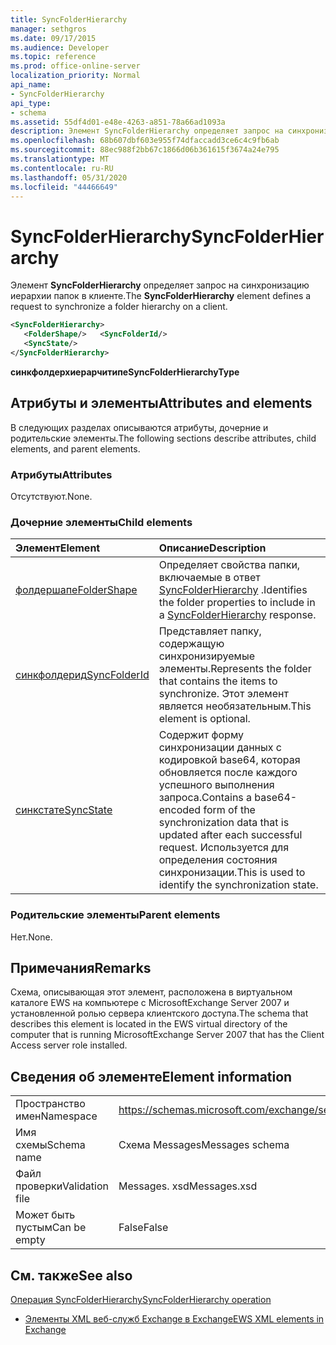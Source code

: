 ```yaml
---
title: SyncFolderHierarchy
manager: sethgros
ms.date: 09/17/2015
ms.audience: Developer
ms.topic: reference
ms.prod: office-online-server
localization_priority: Normal
api_name:
- SyncFolderHierarchy
api_type:
- schema
ms.assetid: 55df4d01-e48e-4263-a851-78a66ad1093a
description: Элемент SyncFolderHierarchy определяет запрос на синхронизацию иерархии папок в клиенте.
ms.openlocfilehash: 68b607dbf603e955f74dfaccadd3ce6c4c9fb6ab
ms.sourcegitcommit: 88ec988f2bb67c1866d06b361615f3674a24e795
ms.translationtype: MT
ms.contentlocale: ru-RU
ms.lasthandoff: 05/31/2020
ms.locfileid: "44466649"
---
```

# <a name="syncfolderhierarchy"></a><span data-ttu-id="bf363-103">SyncFolderHierarchy</span><span class="sxs-lookup"><span data-stu-id="bf363-103">SyncFolderHierarchy</span></span>

<span data-ttu-id="bf363-104">Элемент **SyncFolderHierarchy** определяет запрос на синхронизацию иерархии папок в клиенте.</span><span class="sxs-lookup"><span data-stu-id="bf363-104">The **SyncFolderHierarchy** element defines a request to synchronize a folder hierarchy on a client.</span></span> 
  
```xml
<SyncFolderHierarchy>
   <FolderShape/>   <SyncFolderId/>
   <SyncState/>
</SyncFolderHierarchy>
```

 <span data-ttu-id="bf363-105">**синкфолдерхиерарчитипе**</span><span class="sxs-lookup"><span data-stu-id="bf363-105">**SyncFolderHierarchyType**</span></span>
## <a name="attributes-and-elements"></a><span data-ttu-id="bf363-106">Атрибуты и элементы</span><span class="sxs-lookup"><span data-stu-id="bf363-106">Attributes and elements</span></span>

<span data-ttu-id="bf363-107">В следующих разделах описываются атрибуты, дочерние и родительские элементы.</span><span class="sxs-lookup"><span data-stu-id="bf363-107">The following sections describe attributes, child elements, and parent elements.</span></span>
  
### <a name="attributes"></a><span data-ttu-id="bf363-108">Атрибуты</span><span class="sxs-lookup"><span data-stu-id="bf363-108">Attributes</span></span>

<span data-ttu-id="bf363-109">Отсутствуют.</span><span class="sxs-lookup"><span data-stu-id="bf363-109">None.</span></span>
  
### <a name="child-elements"></a><span data-ttu-id="bf363-110">Дочерние элементы</span><span class="sxs-lookup"><span data-stu-id="bf363-110">Child elements</span></span>

|<span data-ttu-id="bf363-111">**Элемент**</span><span class="sxs-lookup"><span data-stu-id="bf363-111">**Element**</span></span>|<span data-ttu-id="bf363-112">**Описание**</span><span class="sxs-lookup"><span data-stu-id="bf363-112">**Description**</span></span>|
|:-----|:-----|
|[<span data-ttu-id="bf363-113">фолдершапе</span><span class="sxs-lookup"><span data-stu-id="bf363-113">FolderShape</span></span>](foldershape.md) <br/> |<span data-ttu-id="bf363-114">Определяет свойства папки, включаемые в ответ [SyncFolderHierarchy](syncfolderhierarchy.md) .</span><span class="sxs-lookup"><span data-stu-id="bf363-114">Identifies the folder properties to include in a [SyncFolderHierarchy](syncfolderhierarchy.md) response.</span></span>  <br/> |
|[<span data-ttu-id="bf363-115">синкфолдерид</span><span class="sxs-lookup"><span data-stu-id="bf363-115">SyncFolderId</span></span>](syncfolderid.md) <br/> |<span data-ttu-id="bf363-116">Представляет папку, содержащую синхронизируемые элементы.</span><span class="sxs-lookup"><span data-stu-id="bf363-116">Represents the folder that contains the items to synchronize.</span></span> <span data-ttu-id="bf363-117">Этот элемент является необязательным.</span><span class="sxs-lookup"><span data-stu-id="bf363-117">This element is optional.</span></span>  <br/> |
|[<span data-ttu-id="bf363-118">синкстате</span><span class="sxs-lookup"><span data-stu-id="bf363-118">SyncState</span></span>](syncstate-ex15websvcsotherref.md) <br/> |<span data-ttu-id="bf363-119">Содержит форму синхронизации данных с кодировкой base64, которая обновляется после каждого успешного выполнения запроса.</span><span class="sxs-lookup"><span data-stu-id="bf363-119">Contains a base64-encoded form of the synchronization data that is updated after each successful request.</span></span> <span data-ttu-id="bf363-120">Используется для определения состояния синхронизации.</span><span class="sxs-lookup"><span data-stu-id="bf363-120">This is used to identify the synchronization state.</span></span>  <br/> |
   
### <a name="parent-elements"></a><span data-ttu-id="bf363-121">Родительские элементы</span><span class="sxs-lookup"><span data-stu-id="bf363-121">Parent elements</span></span>

<span data-ttu-id="bf363-122">Нет.</span><span class="sxs-lookup"><span data-stu-id="bf363-122">None.</span></span>
  
## <a name="remarks"></a><span data-ttu-id="bf363-123">Примечания</span><span class="sxs-lookup"><span data-stu-id="bf363-123">Remarks</span></span>

<span data-ttu-id="bf363-124">Схема, описывающая этот элемент, расположена в виртуальном каталоге EWS на компьютере с MicrosoftExchange Server 2007 и установленной ролью сервера клиентского доступа.</span><span class="sxs-lookup"><span data-stu-id="bf363-124">The schema that describes this element is located in the EWS virtual directory of the computer that is running MicrosoftExchange Server 2007 that has the Client Access server role installed.</span></span>
  
## <a name="element-information"></a><span data-ttu-id="bf363-125">Сведения об элементе</span><span class="sxs-lookup"><span data-stu-id="bf363-125">Element information</span></span>

|||
|:-----|:-----|
|<span data-ttu-id="bf363-126">Пространство имен</span><span class="sxs-lookup"><span data-stu-id="bf363-126">Namespace</span></span>  <br/> |https://schemas.microsoft.com/exchange/services/2006/messages  <br/> |
|<span data-ttu-id="bf363-127">Имя схемы</span><span class="sxs-lookup"><span data-stu-id="bf363-127">Schema name</span></span>  <br/> |<span data-ttu-id="bf363-128">Схема Messages</span><span class="sxs-lookup"><span data-stu-id="bf363-128">Messages schema</span></span>  <br/> |
|<span data-ttu-id="bf363-129">Файл проверки</span><span class="sxs-lookup"><span data-stu-id="bf363-129">Validation file</span></span>  <br/> |<span data-ttu-id="bf363-130">Messages. xsd</span><span class="sxs-lookup"><span data-stu-id="bf363-130">Messages.xsd</span></span>  <br/> |
|<span data-ttu-id="bf363-131">Может быть пустым</span><span class="sxs-lookup"><span data-stu-id="bf363-131">Can be empty</span></span>  <br/> |<span data-ttu-id="bf363-132">False</span><span class="sxs-lookup"><span data-stu-id="bf363-132">False</span></span>  <br/> |
   
## <a name="see-also"></a><span data-ttu-id="bf363-133">См. также</span><span class="sxs-lookup"><span data-stu-id="bf363-133">See also</span></span>



[<span data-ttu-id="bf363-134">Операция SyncFolderHierarchy</span><span class="sxs-lookup"><span data-stu-id="bf363-134">SyncFolderHierarchy operation</span></span>](syncfolderhierarchy-operation.md)


- [<span data-ttu-id="bf363-135">Элементы XML веб-служб Exchange в Exchange</span><span class="sxs-lookup"><span data-stu-id="bf363-135">EWS XML elements in Exchange</span></span>](ews-xml-elements-in-exchange.md)

